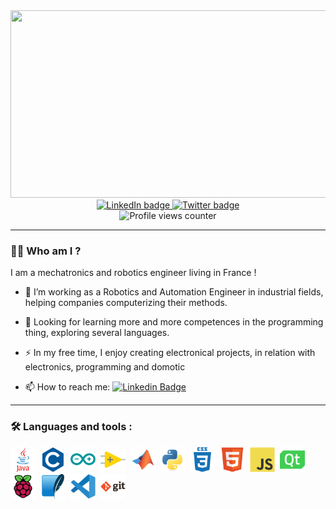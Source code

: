<div id="header" align="center">
  <img src="https://media.giphy.com/media/dWesBcTLavkZuG35MI/giphy.gif" width="600" height="300" />
</div>

<div id="badges" align="center">
  <a href="https://fr.linkedin.com/in/maxime-blandin">
<img src="https://img.shields.io/badge/LinkedIn-blue?logo=linkedin&logoColor=white&style=for-the-badge" alt="LinkedIn badge" />
  </a>
  <a href="https://twitter.com">
<img src="https://img.shields.io/badge/Twitter-blue?style=for-the-badge&logo=twitter&logoColor=white" alt="Twitter badge"/>
  </a>
</div>

<div id="viewscounter" align="center">
  <img src="https://komarev.com/ghpvc/?username=obamask&style=for-the-badge&color=blue" alt="Profile views counter"/>
</div>


---

### :man_technologist: Who am I ?
I am a mechatronics and robotics engineer living in France !
- :telescope: I’m working as a Robotics and Automation Engineer in industrial fields, helping companies computerizing their methods.

- :seedling: Looking for learning more and more competences in the programming thing, exploring several languages.

- :zap: In my free time, I enjoy creating electronical projects, in relation with electronics, programming and domotic

- :mailbox: How to reach me: [![Linkedin Badge](https://img.shields.io/badge/-click-blue?style=flat&logo=Linkedin&logoColor=white)](https://fr.linkedin.com/in/maxime-blandin)

---

### :hammer_and_wrench: Languages and tools :

<div id="languages">
  <img src="https://github.com/devicons/devicon/blob/master/icons/java/java-original-wordmark.svg" title="Java" alt="Java" width="40" height="40"/>&nbsp;
  <img src="https://github.com/devicons/devicon/blob/master/icons/c/c-plain.svg" title="C" alt="C" width="40" height="40"/>&nbsp;
  <img src="https://github.com/devicons/devicon/blob/master/icons/arduino/arduino-original.svg" title="Arduino" alt="Arduino" width="40" height="40"/>&nbsp;
  <img src="https://github.com/devicons/devicon/blob/master/icons/labview/labview-original.svg" title="LabVIEW" alt="LabVIEW" width="40" height="40"/>&nbsp;
  <img src="https://github.com/devicons/devicon/blob/master/icons/matlab/matlab-original.svg" title="Matlab" alt="Matlab" width="40" height="40"/>&nbsp;
  <img src="https://github.com/devicons/devicon/blob/master/icons/python/python-original.svg" title="Python" alt="Python" width="40" height="40"/>&nbsp;
  <img src="https://github.com/devicons/devicon/blob/master/icons/css3/css3-plain-wordmark.svg"  title="CSS3" alt="CSS" width="40" height="40"/>&nbsp;
  <img src="https://github.com/devicons/devicon/blob/master/icons/html5/html5-original.svg" title="HTML5" alt="HTML" width="40" height="40"/>&nbsp;
  <img src="https://github.com/devicons/devicon/blob/master/icons/javascript/javascript-original.svg" title="JavaScript" alt="JavaScript" width="40" height="40"/>&nbsp;
  <img src="https://github.com/devicons/devicon/blob/master/icons/qt/qt-original.svg" title="QT" alt="QT" width="40" height="40"/>&nbsp;
  <img src="https://github.com/devicons/devicon/blob/master/icons/raspberrypi/raspberrypi-original.svg" title="raspberry PI"  alt="raspberry PI" width="40" height="40"/>&nbsp;
  <img src="https://github.com/devicons/devicon/blob/master/icons/sqlite/sqlite-original.svg" title="SQlite"  alt="SQlite" width="40" height="40"/>&nbsp;
  <img src="https://github.com/devicons/devicon/blob/master/icons/vscode/vscode-original.svg" title="VSCode" alt="VSCode" width="40" height="40"/>&nbsp;
  <img src="https://github.com/devicons/devicon/blob/master/icons/git/git-original-wordmark.svg" title="Git" **alt="Git" width="40" height="40"/>
</div>
